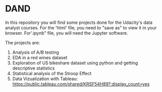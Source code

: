 # DAND
In this repository you will find some projects done for the Udacity's data analyst courses. For the 'html' file, you
need to "save as" to view it in your browser. For'.ipynb" file, you will need the Jupyter software.

The projects are:
1. Analysis of A/B testing
2. EDA in a red wines dataset
3. Exploration of US bikeshare dataset using python and getting descriptive statistics
4. Statistical analysis of the Stroop Effect
5. Data Vizualization with Tableau: https://public.tableau.com/shared/KRSF54H89?:display_count=yes
